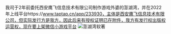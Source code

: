 我司于2年前委托西安鹰飞信息技术有限公司制作游戏外婆的澎湖湾，并在2022年上线平台https://www.taptap.cn/app/233930，主体是西安鹰飞信息技术有限公司，但实际发行方是我方，因此后来有授权证明已在附件，我方有发行权出版权运营权，现在要上架微信小游戏平台
![澎湖湾软著](https://github.com/user-attachments/assets/ab7dcd6e-dd51-48a0-b8cd-e9b0115dfa42)




